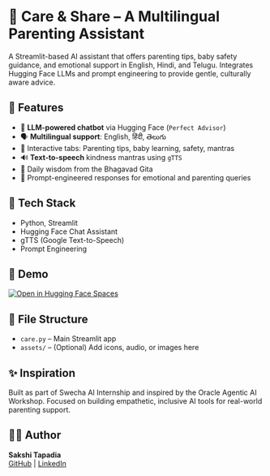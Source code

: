 # 🧸 Care & Share – A Multilingual Parenting Assistant

A Streamlit-based AI assistant that offers parenting tips, baby safety guidance, and emotional support in English, Hindi, and Telugu. Integrates Hugging Face LLMs and prompt engineering to provide gentle, culturally aware advice.

## 🤖 Features

- 🧠 **LLM-powered chatbot** via Hugging Face (`Perfect Advisor`)
- 🗣️ **Multilingual support**: English, हिंदी, తెలుగు
- 🎨 Interactive tabs: Parenting tips, baby learning, safety, mantras
- 🔊 **Text-to-speech** kindness mantras using `gTTS`
- 📜 Daily wisdom from the Bhagavad Gita
- 🧩 Prompt-engineered responses for emotional and parenting queries

## 🧠 Tech Stack

- Python, Streamlit
- Hugging Face Chat Assistant
- gTTS (Google Text-to-Speech)
- Prompt Engineering

## 🚀 Demo

[![Open in Hugging Face Spaces](https://img.shields.io/badge/Launch-Hugging%20Face-blue?logo=huggingface)](https://huggingface.co/chat/assistants/perfect-advisor)

## 📂 File Structure

- `care.py` – Main Streamlit app
- `assets/` – (Optional) Add icons, audio, or images here

## ✨ Inspiration

Built as part of Swecha AI Internship and inspired by the Oracle Agentic AI Workshop. Focused on building empathetic, inclusive AI tools for real-world parenting support.

## 👩‍💻 Author

**Sakshi Tapadia**  
[GitHub](https://github.com/Sakshi-Tapadia7304) | [LinkedIn](https://www.linkedin.com/in/anekta12345)
